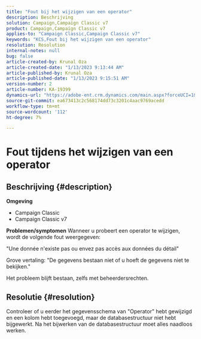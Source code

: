 ```yaml
---
title: "Fout bij het wijzigen van een operator"
description: Beschrijving
solution: Campaign,Campaign Classic v7
product: Campaign,Campaign Classic v7
applies-to: "Campaign Classic,Campaign Classic v7"
keywords: "KCS,Fout bij het wijzigen van een operator"
resolution: Resolution
internal-notes: null
bug: false
article-created-by: Krunal Oza
article-created-date: "1/13/2023 9:13:44 AM"
article-published-by: Krunal Oza
article-published-date: "1/13/2023 9:15:51 AM"
version-number: 2
article-number: KA-19399
dynamics-url: "https://adobe-ent.crm.dynamics.com/main.aspx?forceUCI=1&pagetype=entityrecord&etn=knowledgearticle&id=542a2e92-2293-ed11-aad1-6045bd006793"
source-git-commit: ea673413c2c568174dd73c3201c4aac9769acedd
workflow-type: tm+mt
source-wordcount: '112'
ht-degree: 7%

---
```


# Fout tijdens het wijzigen van een operator

## Beschrijving {#description}

<b>Omgeving</b>
- Campaign Classic
- Campaign Classic v7



<b>Problemen/symptomen</b>
Wanneer u probeert een operator te wijzigen, wordt de volgende fout weergegeven:

&quot;Une donnée n&#39;existe pas ou envez pas accès aux données du détail&quot;

Grove vertaling: &quot;De gegevens bestaan niet of u hoeft de gegevens niet te bekijken.&quot;

Het probleem blijft bestaan, zelfs met beheerdersrechten.


## Resolutie {#resolution}


Controleer of u eerder het gegevensschema van &quot;Operator&quot; hebt gewijzigd en een kolom hebt toegevoegd, maar de databasestructuur niet hebt bijgewerkt. Na het bijwerken van de databasestructuur moet alles naadloos werken.
